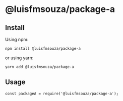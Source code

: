 # @luisfmsouza/package-a

## Install

Using npm:

```
npm install @luisfmsouza/package-a
```

or using yarn:

```
yarn add @luisfmsouza/package-a
```

## Usage

```
const packageA = require('@luisfmsouza/package-a');
```
